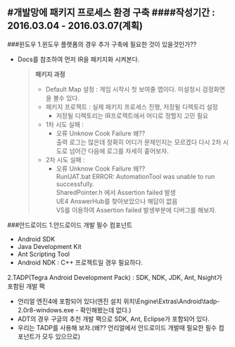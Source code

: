 #개발망에 패키지 프로세스 환경 구축
####작성기간 : 2016.03.04 - 2016.03.07(계획)
---
###윈도우
1.윈도우 플랫폼의 경우 추가 구축에 필요한 것이 있을것인가??
- Docs를 참조하여 먼저 IR을 패키지화 시켜본다.

  > **패키지 과정**
  > - Default Map 설정 : 게임 시작시 첫 보여줄 맵이다. 미설정시 검정화면을 볼수 있다.
  > - 패키지 프로젝트 : 실제 패키지 프로세스 진행, 저장될 디렉토리 설정  
  >   - 저장될 디렉토리는 IR프로젝트에서 어디로 정할지 고민 필요
  > - 1차 시도 실패 :
  >   - 오류 Unknow Cook Failure 왜??  
        출력 로그는 많은데 정확히 어디가 문제인지는 모르겠다 다시 2차 시도로 넘어간 다음에 로그를 자세히 훝어보자.
  > - 2차 시도 실패 : 
  >   - 오류 Unknow Cook Failure 왜??  
        RunUAT.bat ERROR: AutomationTool was unable to run successfully.  
        SharedPointer.h 에서 Assertion failed 발생  
        UE4 AnswerHub를 찾아보았으나 해답이 없음  
        VS를 이용하여 Assertion failed 발생부분에 디버그를 해보자.  


###안드로이드
1.안드로이드 개발 필수 컴포넌트
- Android SDK
- Java Development Kit
- Ant Scripting Tool
- Android NDK : C++ 프로젝트일 경우 필요하다.

2.TADP(Tegra Android Development Pack) : SDK, NDK, JDK, Ant, Nsight가 포함된 개발 팩
- 언리얼 엔진4에 포함되어 있다(엔진 설치 위치\Engine\Extras\Android\tadp-2.0r8-windows.exe - 확인해봤는데 없다.)
- ADT의 경우 구글의 추천 개발 팩으로 SDK, Ant, Eclipse가 포함되어 있다.
- 우리는 TADP를 사용해 보자.(왜?? 언리얼에서 안드로이드 개발때 필요한 필수 컴포넌트가 모두 있으므로)
